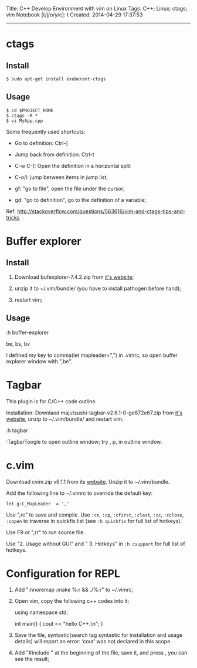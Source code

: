 Title: C++ Develop Environment with vim on Linux
Tags: C++; Linux; ctags; vim
Notebook [t/j/o/y/c]: t
Created: 2014-04-29 17:37:53

------

# ctags

## Install

    $ sudo apt-get install exuberant-ctags

## Usage

    $ cd $PROJECT_HOME
    $ ctags -R *
    $ vi MyApp.cpp

Some frequently used shortcuts:

* Go to definition: Ctrl-]

* Jump back from definition: Ctrl-t

* C-w C-]: Open the definition in a horizontal split 

* C-o/i: jump between items in jump list;

* gf: "go to file", open the file under the cursor;

* gd: "go to definition", go to the definition of a variable;

Ref: http://stackoverflow.com/questions/563616/vim-and-ctags-tips-and-tricks

# Buffer explorer

## Install

1. Download bufexplorer-7.4.2.zip from [it's website](http://www.vim.org/scripts/script.php?script_id=42);

1. unzip it to ~/.vim/bundle/ (you have to install pathogen before hand);

1. restart vim;

## Usage

:h buffer-explorer

<leader>be, <leader>bs, <leader>bv

I defined my <leader> key to comma(let mapleader=",") in .vimrc, so open buffer explorer window with ",be".

# Tagbar

This plugin is for C/C++ code outline.

Installation: Downlaod majutsushi-tagbar-v2.6.1-0-ge872e67.zip from [it's website](http://majutsushi.github.io/tagbar/), unzip to ~/.vim/bundle/ and restart vim.

:h tagbar 

:TagbarToogle to open outline window; try <Enter>, p, <Space> in outline window.

# c.vim

Download cvim.zip v6.1.1 from its [website](http://www.vim.org/scripts/script.php?script_id=213). Unzip it to ~/.vim/bundle.

Add the following line  to ~/.vimrc to override the default <leader> key:

    let g:C_MapLeader  = ','

Use ",rc" to save and compile. Use `:cn`, `:cp`, `:cfirst`, `:clast`, `:cc`, `:cclose`, `:copen` to traverse in quickfix list (see `:h quickfix` for full list of hotkeys).

Use F9 or ",rr" to run source file.

Use "2. Usage without GUI" and " 3. Hotkeys" in `:h csupport` for full list of hotkeys.

# Configuration for REPL

1. Add ":nnoremap <F5> :<C-U>make %:r && ./%:r<CR>" to ~/.vimrc;

1. Open vim, copy the following c++ codes into it:

    using namespace std;

    int main() {
        cout << "hello C++.\n";
    }

1. Save the file, syntastic(search tag syntastic for installation and usage details) will report an error: ‘cout’ was not declared in this scope

1. Add "#include <iostream>" at the beginning of the file, save it, and press <F5>, you can see the result;
